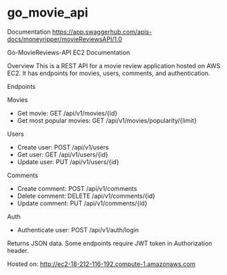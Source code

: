 # go_movie_api

Documentation 
https://app.swaggerhub.com/apis-docs/moneyripper/movieReviewsAPI/1.0

Go-MovieReviews-API EC2 Documentation

Overview
This is a REST API for a movie review application hosted on AWS EC2. It has endpoints for movies, users, comments, and authentication.

Endpoints

Movies
- Get movie: GET /api/v1/movies/{id} 
- Get most popular movies: GET /api/v1/movies/popularity/{limit}

Users 
- Create user: POST /api/v1/users
- Get user: GET /api/v1/users/{id}
- Update user: PUT /api/v1/users/{id}

Comments
- Create comment: POST /api/v1/comments 
- Delete comment: DELETE /api/v1/comments/{id}
- Update comment: PUT /api/v1/comments/{id}

Auth
- Authenticate user: POST /api/v1/auth/login

Returns JSON data. Some endpoints require JWT token in Authorization header.

Hosted on:
http://ec2-18-212-116-192.compute-1.amazonaws.com
